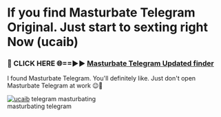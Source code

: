 # If you find Masturbate Telegram Original. Just start to sexting right Now (ucaib)

<h3>🔴 CLICK HERE 🌐==►► <a href="https://tinyurl.com/mtbk5fxa" rel="nofollow">Masturbate Telegram Updated finder</a></h3>

I found Masturbate Telegram. You'll definitely like. Just don't open Masturbate Telegram at work 😉💬

[![ucaib](https://i.imgur.com/Q8WKrnY.jpeg)](https://tinyurl.com/mtbk5fxa)
telegram masturbating<br>
masturbating telegram